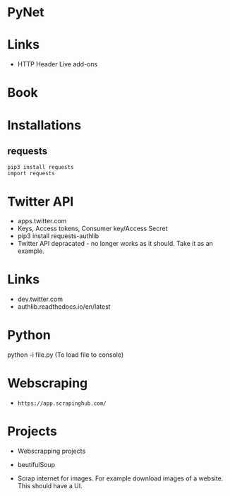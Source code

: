# PyNet
# Links
- HTTP Header Live add-ons 
# Book

# Installations 
## requests 
```
pip3 install requests
import requests

```

# Twitter API 

- apps.twitter.com 
- Keys, Access tokens, Consumer key/Access Secret
- pip3 install requests-authlib
- Twitter API depracated - no longer works as it should. Take it as an example. 

# Links

- dev.twitter.com 
- authlib.readthedocs.io/en/latest

# Python 
python -i file.py (To load file to console)

# Webscraping

-     https://app.scrapinghub.com/

# Projects 
- Webscrapping projects 

- beutifulSoup
- Scrap internet for images. For example download images of a website. This should have a UI. 
